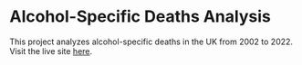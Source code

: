 # Alcohol-Specific Deaths Analysis
This project analyzes alcohol-specific deaths in the UK from 2002 to 2022. 
Visit the live site [here](https://sophie406.github.io/Connell_PSY64222/).
